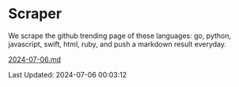 # Scraper

We scrape the github trending page of these languages: go, python, javascript, swift, html, ruby, and push a markdown result everyday.

[2024-07-06.md](https://github.com/henson/Scraper/blob/master/2024-07-06.md)

Last Updated: 2024-07-06 00:03:12
